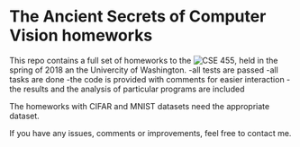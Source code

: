 # The Ancient Secrets of Computer Vision homeworks #

This repo contains a full set of homeworks to the ![CSE 455](https://courses.cs.washington.edu/courses/cse455/18sp/), held in the spring of 2018 an the Univercity of Washington.
-all tests are passed
-all tasks are done
-the code is provided with comments for easier interaction
-the results and the analysis of particular programs are included

The homeworks with CIFAR and MNIST datasets need the appropriate dataset.

If you have any issues, comments or improvements, feel free to contact me.